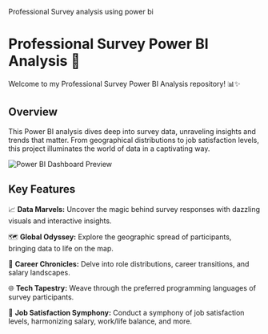 
Professional Survey analysis using power bi


# Professional Survey Power BI Analysis 🚀

Welcome to my Professional Survey Power BI Analysis repository! 📊✨

## Overview

This Power BI analysis dives deep into survey data, unraveling insights and trends that matter. From geographical distributions to job satisfaction levels, this project illuminates the world of data in a captivating way.

![Power BI Dashboard Preview]([link-to-image.png](https://github.com/akhilkarthik/professional_survey_powerbi/assets/40953068/6412c0ed-ae48-4eae-aaa5-9e1dc2dc744d))

## Key Features

📈 **Data Marvels:** Uncover the magic behind survey responses with dazzling visuals and interactive insights.

🗺️ **Global Odyssey:** Explore the geographic spread of participants, bringing data to life on the map.

💼 **Career Chronicles:** Delve into role distributions, career transitions, and salary landscapes.

🌐 **Tech Tapestry:** Weave through the preferred programming languages of survey participants.

🚀 **Job Satisfaction Symphony:** Conduct a symphony of job satisfaction levels, harmonizing salary, work/life balance, and more.

